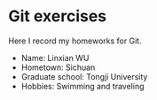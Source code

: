 # Git exercises
Here I record my homeworks for Git.
- Name: Linxian WU
- Hometown: Sichuan
- Graduate school: Tongji University
- Hobbies: Swimming and traveling
